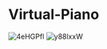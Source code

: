 # Virtual-Piano
![4eHGPfl](https://user-images.githubusercontent.com/37987501/75104078-6f218580-55b9-11ea-9210-72c8ae30d6d0.png)
![y88lxxW](https://user-images.githubusercontent.com/37987501/75104095-af810380-55b9-11ea-83c4-01dd3effbae9.png)
